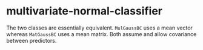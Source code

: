 # multivariate-normal-classifier
The two classes are essentially equivalent. ```MulGaussBC``` uses a mean vector whereas ```MatGaussBC``` uses a mean matrix. Both assume and allow covariance between predictors.
